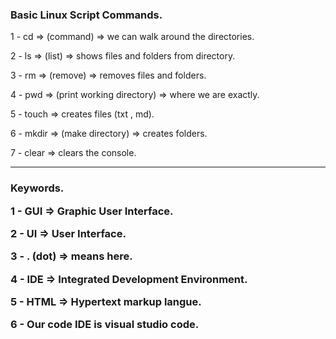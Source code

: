<h3> Basic Linux Script Commands. </h3>

<p>1 - cd => (command) => we can walk around the directories.</p>
<p>2 - ls => (list) => shows files and folders from directory.</p>
<p>3 - rm => (remove) => removes files and folders.</p>
<p>4 - pwd => (print working directory) => where we are exactly.</p>
<p>5 - touch => creates files (txt , md).</p>
<p>6 - mkdir => (make directory) => creates folders.</p>
<p>7 - clear => clears the console.</p>

<hr/>

<h3> Keywords. <he>

<p>1 - GUI => Graphic User Interface.</p>
<p>2 - UI => User Interface.</p>
<p>3 - . (dot) => means here.</p>
<p>4 - IDE => Integrated Development Environment.</p>
<p>5 - HTML => Hypertext markup langue.</p>
<p>6 - Our code IDE is visual studio code.</p>
